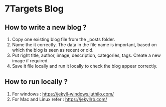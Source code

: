 # 7Targets Blog

## How to write a new blog ? 
1. Copy one existing blog file from the _posts folder.
1. Name the it correctly. The data in the file name is important, based on which the blog is seen as recent or old.
1. Put right title, author, image, description, categories, tags. Create a new image if required. 
1. Save it file locally and run it locally to check the blog appear correctly.

## How to run locally ? 
1. For windows : https://jekyll-windows.juthilo.com/
1. For Mac and Linux refer : https://jekyllrb.com/
